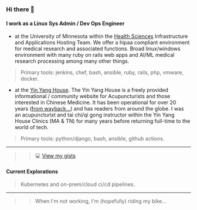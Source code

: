 ### Hi there 👋

#### I work as a Linux Sys Admin / Dev Ops Engineer

- at the University of Minnesota within the [Health Sciences](https://it.umn.edu/services-technologies/find-health-sciences-technology-services) Infrastructure and Applications Hosting Team.  We offer a hipaa compliant environment for medical research and associated functions.  Broad linux/windows environment with many ruby on rails web apps and AI/ML medical research processing among many other things.  

> Primary tools: jenkins, chef, bash, ansible, ruby, rails, php, vmware, docker.

- at the [Yin Yang House](https://yinyanghouse.com/).  The Yin Yang House is a freely provided informational / community website for Acupuncturists and those interested in Chinese Medicine.  It has been operational for over 20 years ([from wayback...](https://web.archive.org/web/20021016021511/http://www.yinyanghouse.com/)) and has readers from around the globe.  I was an acupuncturist and tai chi/qi gong instructor within the Yin Yang House Clinics (MA & TN) for many years before returning full-time to the world of tech.

> Primary tools:  python/django, bash, ansible, github actions.

***
>> :computer: [View my gists](https://gist.github.com/chaddupuis)

#### Current Explorations
> Kubernetes and on-prem/cloud ci/cd pipelines.

***
>> When I'm not working, I'm (hopefully) riding my bike...
